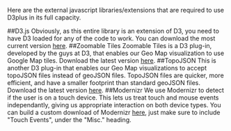 Here are the external javascript libraries/extensions that are required to use D3plus in its full capacity.

##<a id="d3">D3.js</a>
Obviously, as this entire library is an extension of D3, you need to have D3 loaded for any of the code to work. You can download the most current version [here](http://d3js.org/d3.v3.zip).
##<a id="tiles">Zoomable Tiles</a>
Zoomable Tiles is a D3 plug-in, developed by the guys at D3, that enables our Geo Map visualization to use Google Map tiles. Download the latest version [here](https://github.com/d3/d3-plugins/blob/master/geo/tile/tile.js). 
##<a id="topojson">TopoJSON</a>
This is another D3 plug-in that enables our Geo Map visualizations to accept topoJSON files instead of geoJSON files. TopoJSON files are quicker, more efficient, and have a smaller footprint than standard geoJSON files. Download the latest version [here](https://github.com/mbostock/topojson/blob/master/topojson.js).
##<a id="modernizr">Modernizr</a>
We use Modernizr to detect if the user is on a touch device. This lets us treat touch and mouse events independantly, giving us appropriate interaction on both device types. You can build a custom download of Modernizr [here](http://modernizr.com/download/), just make sure to include "Touch Events", under the "Misc." heading.
